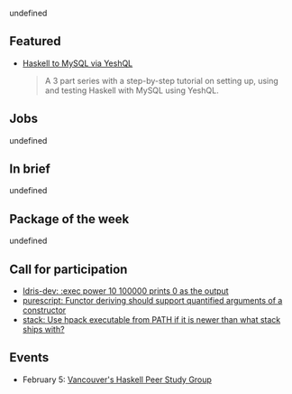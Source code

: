 <!-- 2018-02-01 -->

undefined

## Featured

-   [Haskell to MySQL via YeshQL](http://www.adomokos.com/2018/01/haskell-to-mysql-via-yeshql-part-3.html)

    > A 3 part series with a step-by-step tutorial on setting up, using and testing Haskell with MySQL using YeshQL.

## Jobs

undefined

## In brief

undefined

## Package of the week

undefined

## Call for participation

-   [Idris-dev: :exec power 10 100000 prints 0 as the output](https://github.com/idris-lang/Idris-dev/issues/4311)
-   [purescript: Functor deriving should support quantified arguments of a constructor](https://github.com/purescript/purescript/issues/3232)
-   [stack: Use hpack executable from PATH if it is newer than what stack ships with?](https://github.com/commercialhaskell/stack/issues/3809)

## Events

-   February 5: [Vancouver's Haskell Peer Study Group](https://www.meetup.com/Vancouver-Functional-Programmers/events/247314298/)
